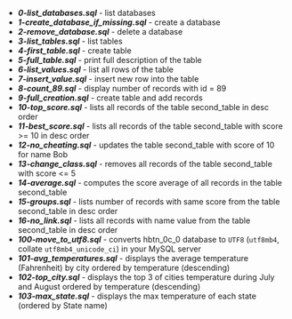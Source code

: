 - ***0-list_databases.sql*** - list databases
- ***1-create_database_if_missing.sql*** - create a database
- ***2-remove_database.sql*** - delete a database
- ***3-list_tables.sql*** - list tables
- ***4-first_table.sql*** - create table
- ***5-full_table.sql*** - print full description of the table
- ***6-list_values.sql*** - list all rows of the table
- ***7-insert_value.sql*** - insert new row into the table
- ***8-count_89.sql*** - display number of records with id = 89
- ***9-full_creation.sql*** - create table and add records
- ***10-top_score.sql*** - lists all records of the table second_table in desc order
- ***11-best_score.sql*** - lists all records of the table second_table with score >= 10 in desc order
- ***12-no_cheating.sql*** - updates the table second_table with score of 10 for name Bob
- ***13-change_class.sql*** - removes all records of the table second_table with score <= 5
- ***14-average.sql*** - computes the score average of all records in the table second_table
- ***15-groups.sql*** - lists number of records with same score from the table second_table in desc order
- ***16-no_link.sql*** - lists all records with name value from the table second_table in desc order
- ***100-move_to_utf8.sql*** - converts hbtn_0c_0 database to `UTF8` (`utf8mb4`, collate `utf8mb4_unicode_ci`) in your MySQL server
- ***101-avg_temperatures.sql*** - displays the average temperature (Fahrenheit) by city ordered by temperature (descending)
- ***102-top_city.sql*** - displays the top 3 of cities temperature during July and August ordered by temperature (descending)
- ***103-max_state.sql*** - displays the max temperature of each state (ordered by State name)
